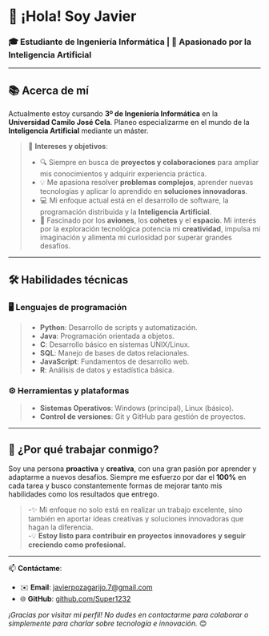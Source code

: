 # 👋 ¡Hola! Soy **Javier**  
### 🎓 Estudiante de Ingeniería Informática | 🚀 Apasionado por la Inteligencia Artificial  

---

## 📚 Acerca de mí  
Actualmente estoy cursando **3º de Ingeniería Informática** en la **Universidad Camilo José Cela**. Planeo especializarme en el mundo de la **Inteligencia Artificial** mediante un máster.  

>🧠 **Intereses y objetivos**:  
>- 🔍 Siempre en busca de **proyectos y colaboraciones** para ampliar mis conocimientos y adquirir experiencia práctica.  
>- 💡 Me apasiona resolver **problemas complejos**, aprender nuevas tecnologías y aplicar lo aprendido en **soluciones innovadoras**.  
>- 💻 Mi enfoque actual está en el desarrollo de software, la programación distribuida y la **Inteligencia Artificial**.  
>- 🌌 Fascinado por los **aviones**, los **cohetes** y el **espacio**. Mi interés por la exploración tecnológica potencia mi **creatividad**, impulsa mi imaginación y alimenta mi curiosidad por superar grandes desafíos.  


---

## 🛠️ Habilidades técnicas  

### 🖥️ Lenguajes de programación  
> - **Python**: Desarrollo de scripts y automatización.  
> - **Java**: Programación orientada a objetos.  
> - **C**: Desarrollo básico en sistemas UNIX/Linux.  
> - **SQL**: Manejo de bases de datos relacionales.  
> - **JavaScript**: Fundamentos de desarrollo web.  
> - **R**: Análisis de datos y estadística básica.  


### ⚙️ Herramientas y plataformas
>- **Sistemas Operativos**: Windows (principal), Linux (básico).
>- **Control de versiones**: Git y GitHub para gestión de proyectos.


---

## 🚀 ¿Por qué trabajar conmigo?  
Soy una persona **proactiva** y **creativa**, con una gran pasión por aprender y adaptarme a nuevos desafíos. Siempre me esfuerzo por dar el **100%** en cada tarea y busco constantemente formas de mejorar tanto mis habilidades como los resultados que entrego.  
>-✨ Mi enfoque no solo está en realizar un trabajo excelente, sino también en aportar ideas creativas y soluciones innovadoras que hagan la diferencia.  
>-💡 **Estoy listo para contribuir en proyectos innovadores y seguir creciendo como profesional.**  

---

📫 **Contáctame**:  
- ✉️ **Email**: [javierpozagarijo.7@gmail.com](mailto:javierpozagarijo.7@gmail.com)  
- 🌐 **GitHub**: [github.com/Super1232](https://github.com/Super1232)  

_¡Gracias por visitar mi perfil! No dudes en contactarme para colaborar o simplemente para charlar sobre tecnología e innovación._ 😊







<!--
**Super1232/Super1232** is a ✨ _special_ ✨ repository because its `README.md` (this file) appears on your GitHub profile.

Here are some ideas to get you started:

- 🔭 I’m currently working on ...
- 🌱 I’m currently learning ...
- 👯 I’m looking to collaborate on ...
- 🤔 I’m looking for help with ...
- 💬 Ask me about ...
- 📫 How to reach me: ...
- 😄 Pronouns: ...
- ⚡ Fun fact: ...
---

## 🌱 Proyectos destacados  
- **Sonic Pi Live Coding Rave**: Desarrollo de música electrónica en vivo mediante programación en Ruby y Sonic Pi.  
- **Protocolo Gossip**: Simulación básica de propagación de mensajes en redes distribuidas.  
- **Sumatorio multithread en C**: Implementación optimizada para manejar grandes volúmenes de datos en sistemas Linux.  
- **Modelo Emisor-Suscriptor con RabbitMQ**: Sistema funcional en Python que utiliza AMQP para mensajería asíncrona.  

---
-->
